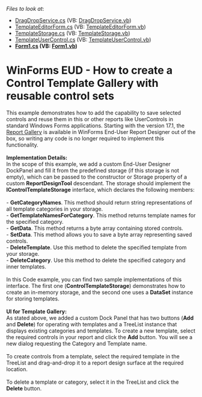 <!-- default file list -->
*Files to look at*:

* [DragDropService.cs](./CS/ControlTemplateGallerySample/ControlTemplateGallery/DragDropService.cs) (VB: [DragDropService.vb](./VB/ControlTemplateGallerySample/ControlTemplateGallery/DragDropService.vb))
* [TemplateEditorForm.cs](./CS/ControlTemplateGallerySample/ControlTemplateGallery/TemplateEditorForm.cs) (VB: [TemplateEditorForm.vb](./VB/ControlTemplateGallerySample/ControlTemplateGallery/TemplateEditorForm.vb))
* [TemplateStorage.cs](./CS/ControlTemplateGallerySample/ControlTemplateGallery/TemplateStorage.cs) (VB: [TemplateStorage.vb](./VB/ControlTemplateGallerySample/ControlTemplateGallery/TemplateStorage.vb))
* [TemplateUserControl.cs](./CS/ControlTemplateGallerySample/ControlTemplateGallery/TemplateUserControl.cs) (VB: [TemplateUserControl.vb](./VB/ControlTemplateGallerySample/ControlTemplateGallery/TemplateUserControl.vb))
* **[Form1.cs](./CS/ControlTemplateGallerySample/Form1.cs) (VB: [Form1.vb](./VB/ControlTemplateGallerySample/Form1.vb))**
<!-- default file list end -->
# WinForms EUD - How to create a Control Template Gallery with reusable control sets


This example demonstrates how to add the capability to save selected controls and reuse them in this or other reports like UserControls in standard Windows Forms applications. Starting with the version 17.1, the <a href="https://documentation.devexpress.com/#XtraReports/CustomDocument118624">Report Gallery</a> is available in WinForms End-User Report Designer out of the box, so writing any code is no longer required to implement this functionality.<br><br><strong>Implementation Details:</strong><br>In the scope of this example, we add a custom End-User Designer DockPanel and fill it from the predefined storage (if this storage is not empty), which can be passed to the constructor or Storage property of a custom <strong>ReportDesignTool</strong> descendant. The storage should implement the <strong>IControlTemplateStorage</strong> interface, which declares the following members:<br><br>- <strong>GetCategoryNames</strong>. This method should return string representations of all template categories in your storage.<br>- <strong>GetTemplateNamesForCategory</strong>. This method returns template names for the specified category.<br>- <strong>GetData</strong>. This method returns a byte array containing stored controls.<br>- <strong>SetData</strong>. This method allows you to save a byte array representing saved controls.<br>- <strong>DeleteTemplate</strong>. Use this method to delete the specified template from your storage.<br>- <strong>DeleteCategory</strong>. Use this method to delete the specified category and inner templates.<br><br>In this Code example, you can find two sample implementations of this interface. The first one (<strong>ControlTemplateStorage</strong>) demonstrates how to create an in-memory storage, and the second one uses a <strong>DataSet</strong> instance for storing templates.<br><br><strong>UI for Template Gallery:</strong><br>As stated above, we added a custom Dock Panel that has two buttons (<strong>Add</strong> and <strong>Delete</strong>) for operating with templates and a TreeList instance that displays existing categories and templates. To create a new template, select the required controls in your report and click the <strong>Add</strong> button. You will see a new dialog requesting the Category and Template name. <br><br>To create controls from a template, select the required template in the TreeList and drag-and-drop it to a report design surface at the required location.<br><br>To delete a template or category, select it in the TreeList and click the <strong>Delete </strong>button.

<br/>


